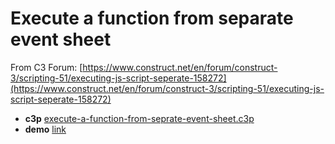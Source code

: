 # Execute a function from separate event sheet

From C3 Forum: [https://www.construct.net/en/forum/construct-3/scripting-51/executing-js-script-seperate-158272](https://www.construct.net/en/forum/construct-3/scripting-51/executing-js-script-seperate-158272)

* **c3p** [execute-a-function-from-seprate-event-sheet.c3p](source/c3p/execute-a-function-from-seprate-event-sheet.c3p)
* **demo** [link](demo)
